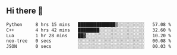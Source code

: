 ## Hi there 👋

<!--START_SECTION:waka-->

```txt
Python     8 hrs 15 mins   ██████████████▒░░░░░░░░░░   57.08 %
C++        4 hrs 42 mins   ████████░░░░░░░░░░░░░░░░░   32.60 %
Lua        1 hr 28 mins    ██▓░░░░░░░░░░░░░░░░░░░░░░   10.20 %
neo-tree   0 secs          ░░░░░░░░░░░░░░░░░░░░░░░░░   00.08 %
JSON       0 secs          ░░░░░░░░░░░░░░░░░░░░░░░░░   00.03 %
```

<!--END_SECTION:waka-->
